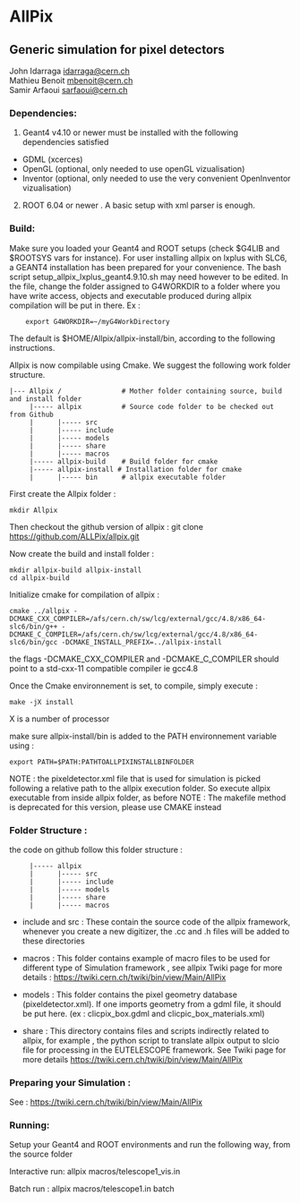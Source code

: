 
# AllPix     		    
## Generic simulation for pixel detectors	
                                                                                      
John Idarraga <idarraga@cern.ch>        
Mathieu Benoit <mbenoit@cern.ch>  
Samir Arfaoui  <sarfaoui@cern.ch>     

### Dependencies:

1) Geant4 v4.10 or newer must be installed with the following dependencies
satisfied

- GDML (xcerces)
- OpenGL (optional, only needed to use openGL vizualisation)
- Inventor  (optional, only needed to use the very convenient OpenInventor vizualisation)

2) ROOT 6.04 or newer .  A basic setup with xml parser is enough.

### Build:

Make sure you loaded your Geant4 and ROOT setups (check $G4LIB and $ROOTSYS vars for instance). For user installing allpix on lxplus with SLC6, a GEANT4 installation has been prepared for your convenience. The bash script setup_allpix_lxplus_geant4.9.10.sh may need however to be edited. In the file, change the folder assigned to G4WORKDIR to a folder where you have write access, objects and executable produced during allpix compilation will be put in there. Ex : 
```	
    export G4WORKDIR=~/myG4WorkDirectory	
```	

The default is $HOME/Allpix/allpix-install/bin, according to the following instructions.

Allpix is now compilable using Cmake. We suggest the following work folder structure. 	 
```	
|--- Allpix /  				# Mother folder containing source, build and install folder
	 |----- allpix 			# Source code folder to be checked out from Github 
	 |      |----- src 
	 |      |----- include
	 |      |----- models
	 |      |----- share
	 |      |----- macros 	 
	 |----- allpix-build 	# Build folder for cmake 
	 |----- allpix-install # Installation folder for cmake 
	 |		|----- bin		# allpix executable folder
```
First create the Allpix folder : 
	

	mkdir Allpix 

Then checkout the github version of allpix : 
    git clone https://github.com/ALLPix/allpix.git

Now create the build and install folder : 

	mkdir allpix-build allpix-install
	cd allpix-build 

Initialize cmake for compilation of allpix : 

	cmake ../allpix -DCMAKE_CXX_COMPILER=/afs/cern.ch/sw/lcg/external/gcc/4.8/x86_64-slc6/bin/g++ -DCMAKE_C_COMPILER=/afs/cern.ch/sw/lcg/external/gcc/4.8/x86_64-slc6/bin/gcc -DCMAKE_INSTALL_PREFIX=../allpix-install

	
the flags -DCMAKE_CXX_COMPILER and -DCMAKE_C_COMPILER should point to a std-cxx-11 compatible compiler ie gcc4.8 
	
	
Once the Cmake environnement is set, to compile, simply execute : 

	make -jX install 

X is a number of processor 
	
make sure allpix-install/bin is added to the PATH environnement variable using : 

	export PATH=$PATH:PATHTOALLPIXINSTALLBINFOLDER
	
NOTE : the pixeldetector.xml file that is used for simulation is picked following a relative path to the allpix execution folder. So execute allpix executable from inside allpix folder, as before
NOTE : The makefile method is deprecated for this version, please use CMAKE instead 
	

### Folder Structure : 


the code on github follow this folder structure : 

```
	 |----- allpix 			
	 |      |----- src 
	 |      |----- include
	 |      |----- models
	 |      |----- share
	 |      |----- macros 	
```

- include and src : These contain the source code of the allpix framework, whenever you create a new digitizer, the .cc and  .h
files will be added to these directories 

- macros : This folder contains example of macro files to be used for different type of Simulation framework , see allpix Twiki
page for more details : https://twiki.cern.ch/twiki/bin/view/Main/AllPix

- models : This folder contains the pixel geometry database (pixeldetector.xml). If one imports geometry from a gdml file, it
should be put here. (ex : clicpix_box.gdml and clicpic_box_materials.xml)

- share :  This directory contains files and scripts indirectly related to allpix, for example , the python script to translate
allpix output to slcio file for processing in the EUTELESCOPE framework. See Twiki page for more details https://twiki.cern.ch/twiki/bin/view/Main/AllPix
	
	

### Preparing your Simulation : 

See : https://twiki.cern.ch/twiki/bin/view/Main/AllPix


	
### Running:

Setup your Geant4 and ROOT environments and run the following
way, from the source folder

Interactive run:
    allpix macros/telescope1_vis.in

Batch run : 
    allpix macros/telescope1.in batch

